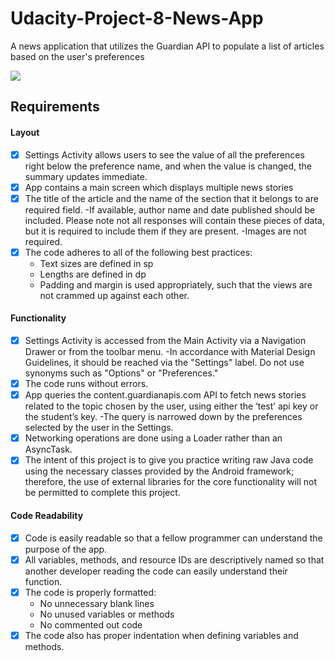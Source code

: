 # Udacity-Project-8-News-App
A news application that utilizes the Guardian API to populate a list of articles based on the user's preferences

![](news_app_video.gif)

## Requirements

#### Layout
- [x] Settings Activity allows users to see the value of all the preferences right below the preference name, and when the value is changed, the summary updates immediate.
- [x] App contains a main screen which displays multiple news stories
- [x] The title of the article and the name of the section that it belongs to are required field. 
     -If available, author name and date published should be included. Please note not all responses will contain these pieces of data, but it is required to include them if they are present.
     -Images are not required.
- [x] The code adheres to all of the following best practices:
     - Text sizes are defined in sp
     - Lengths are defined in dp
     - Padding and margin is used appropriately, such that the views are not crammed up against each other.

#### Functionality
- [x] Settings Activity is accessed from the Main Activity via a Navigation Drawer or from the toolbar menu.
     -In accordance with Material Design Guidelines, it should be reached via the "Settings" label. Do not use synonyms such as "Options" or "Preferences."
- [x] The code runs without errors.
- [x] App queries the content.guardianapis.com API to fetch news stories related to the topic chosen by the user, using either the ‘test’ api key or the student’s key.
     -The query is narrowed down by the preferences selected by the user in the Settings.
- [x] Networking operations are done using a Loader rather than an AsyncTask.
- [x] The intent of this project is to give you practice writing raw Java code using the necessary classes provided by the Android framework; therefore, the use of external libraries for the core functionality will not be permitted to complete this project.

 #### Code Readability
- [x] Code is easily readable so that a fellow programmer can understand the purpose of the app.
- [x] All variables, methods, and resource IDs are descriptively named so that another developer reading the code can easily understand their function.
- [x] The code is properly formatted:
     - No unnecessary blank lines
     - No unused variables or methods
     - No commented out code
- [x] The code also has proper indentation when defining variables and methods.
